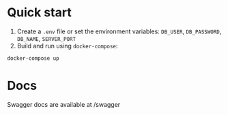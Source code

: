 # Quick start
1. Create a `.env` file or set the environment variables: `DB_USER`, `DB_PASSWORD`, `DB_NAME`, `SERVER_PORT`
2. Build and run using `docker-compose`: 

```bash
docker-compose up
```

# Docs
Swagger docs are available at /swagger